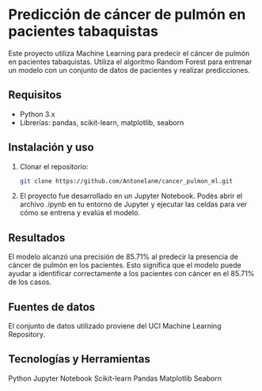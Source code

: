 # Predicción de cáncer de pulmón en pacientes tabaquistas 

Este proyecto utiliza Machine Learning para predecir el cáncer de pulmón en pacientes tabaquistas. 
Utiliza el algoritmo Random Forest para entrenar un modelo con un conjunto de datos de pacientes y realizar predicciones.

## Requisitos

- Python 3.x
- Librerías: pandas, scikit-learn, matplotlib, seaborn

## Instalación y uso

1. Clonar el repositorio:
   ```bash
   git clone https://github.com/Antonelanm/cancer_pulmon_ml.git
   
2. El proyecto fue desarrollado en un Jupyter Notebook.
   Podès abrir el archivo .ipynb en tu entorno de Jupyter y ejecutar las celdas para ver cómo se entrena y evalúa el modelo.

## Resultados
El modelo alcanzó una precisión de 85.71% al predecir la presencia de cáncer de pulmón en los pacientes. 
Esto significa que el modelo puede ayudar a identificar correctamente a los pacientes con cáncer en el 85.71% de los casos.

## Fuentes de datos
El conjunto de datos utilizado proviene del UCI Machine Learning Repository.

## Tecnologías y Herramientas
Python
Jupyter Notebook
Scikit-learn
Pandas
Matplotlib
Seaborn
